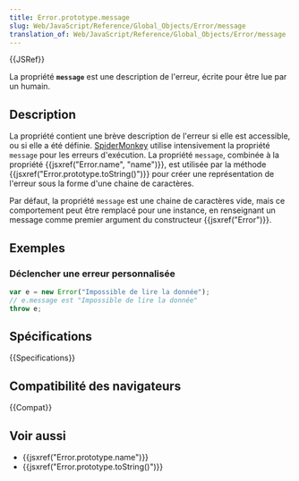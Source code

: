 ```yaml
---
title: Error.prototype.message
slug: Web/JavaScript/Reference/Global_Objects/Error/message
translation_of: Web/JavaScript/Reference/Global_Objects/Error/message
---
```


{{JSRef}}

La propriété **`message`** est une description de l'erreur, écrite pour être lue par un humain.

## Description

La propriété contient une brève description de l'erreur si elle est accessible, ou si elle a été définie. [SpiderMonkey](/fr/docs/SpiderMonkey) utilise intensivement la propriété `message` pour les erreurs d'exécution. La propriété `message`, combinée à la propriété {{jsxref("Error.name", "name")}}, est utilisée par la méthode {{jsxref("Error.prototype.toString()")}} pour créer une représentation de l'erreur sous la forme d'une chaine de caractères.

Par défaut, la propriété `message` est une chaine de caractères vide, mais ce comportement peut être remplacé pour une instance, en renseignant un message comme premier argument du constructeur {{jsxref("Error")}}.

## Exemples

### Déclencher une erreur personnalisée

```js
var e = new Error("Impossible de lire la donnée");
// e.message est "Impossible de lire la donnée"
throw e;
```

## Spécifications

{{Specifications}}

## Compatibilité des navigateurs

{{Compat}}

## Voir aussi

- {{jsxref("Error.prototype.name")}}
- {{jsxref("Error.prototype.toString()")}}
